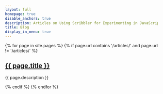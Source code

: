```yaml
---
layout: full
homepage: true
disable_anchors: true
description: Articles on Using Scribbler for Experimenting in JavaScript 
title: Blog 
display_in_menu: true
---
```


{% for page in site.pages %}
{% if page.url contains '/articles/' and page.url != '/articles/' %}
<h2><a href="{{ page.url }}">{{ page.title }}</a></h2>
<p>{{ page.description }}</p>
{% endif %}
{% endfor %}

